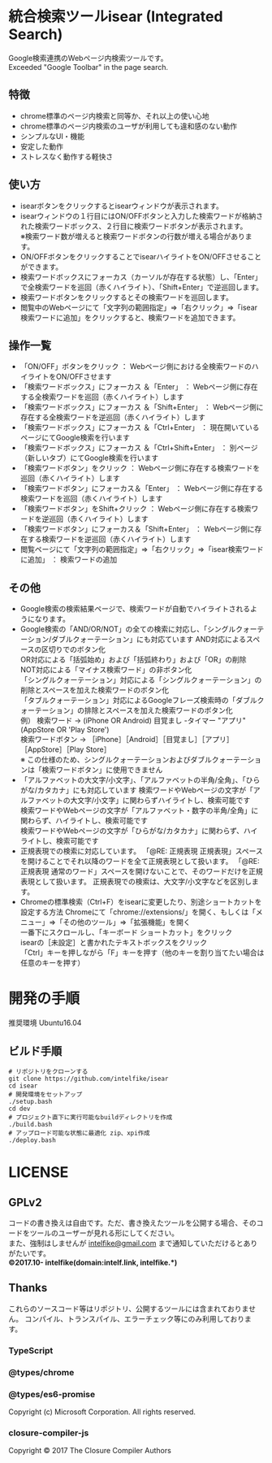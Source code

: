 # 統合検索ツールisear (Integrated Search)
Google検索連携のWebページ内検索ツールです。<br>
Exceeded "Google Toolbar" in the page search.<br>

## 特徴
- chrome標準のページ内検索と同等か、それ以上の使い心地
- chrome標準のページ内検索のユーザが利用しても違和感のない動作
- シンプルなUI・機能
- 安定した動作
- ストレスなく動作する軽快さ

## 使い方
- isearボタンをクリックするとisearウィンドウが表示されます。
- isearウィンドウの１行目にはON/OFFボタンと入力した検索ワードが格納された検索ワードボックス、２行目に検索ワードボタンが表示されます。<br>
	※検索ワード数が増えると検索ワードボタンの行数が増える場合があります。
- ON/OFFボタンをクリックすることでisearハイライトをON/OFFさせることができます。
- 検索ワードボックスにフォーカス（カーソルが存在する状態）し、「Enter」で全検索ワードを巡回（赤くハイライト）、「Shift+Enter」で逆巡回します。
- 検索ワードボタンをクリックするとその検索ワードを巡回します。
- 閲覧中のWebページにて「文字列の範囲指定」⇒「右クリック」⇒「isear検索ワードに追加」をクリックすると、検索ワードを追加できます。

## 操作一覧
- 「ON/OFF」ボタンをクリック							：	Webページ側における全検索ワードのハイライトをON/OFFさせます
- 「検索ワードボックス」にフォーカス	＆「Enter」			：	Webページ側に存在する全検索ワードを巡回（赤くハイライト）します
- 「検索ワードボックス」にフォーカス	＆「Shift+Enter」		：	Webページ側に存在する全検索ワードを逆巡回（赤くハイライト）します
- 「検索ワードボックス」にフォーカス	＆「Ctrl+Enter」		：	現在開いているページにてGoogle検索を行います
- 「検索ワードボックス」にフォーカス	＆「Ctrl+Shift+Enter」	：	別ページ（新しいタブ）にてGoogle検索を行います
- 「検索ワードボタン」をクリック						：	Webページ側に存在する検索ワードを巡回（赤くハイライト）します
- 「検索ワードボタン」にフォーカス＆「Enter」				：	Webページ側に存在する検索ワードを巡回（赤くハイライト）します
- 「検索ワードボタン」をShift+クリック		：	Webページ側に存在する検索ワードを逆巡回（赤くハイライト）します
- 「検索ワードボタン」にフォーカス＆「Shift+Enter」		：	Webページ側に存在する検索ワードを逆巡回（赤くハイライト）します
- 閲覧ページにて「文字列の範囲指定」⇒「右クリック」⇒「isear検索ワードに追加」	：	検索ワードの追加

## その他
- Google検索の検索結果ページで、検索ワードが自動でハイライトされるようになります。
- Google検索の「AND/OR/NOT」の全ての検索に対応し、「シングルクォーテーション/ダブルクォーテーション」にも対応ています
	AND対応によるスペースの区切りでのボタン化<br>
	OR対応による「括弧始め」および「括弧終わり」および「OR」の削除<br>
	NOT対応による「マイナス検索ワード」の非ボタン化<br>
	「シングルクォーテーション」対応による「シングルクォーテーション」の削除とスペースを加えた検索ワードのボタン化<br>
	「タブルクォーテーション」対応によるGoogleフレーズ検索時の「ダブルクォーテーション」の排除とスペースを加えた検索ワードのボタン化<br>
	例）	検索ワード		→	(iPhone OR Android) 目覚まし -タイマー "アプリ" (AppStore OR 'Play Store')<br>
		検索ワードボタン	→	［iPhone］［Android］［目覚まし］［アプリ］［AppStore］［Play Store］<br>
 	※	この仕様のため、シングルクォーテーションおよびダブルクォーテーションは「検索ワードボタン」に使用できません<br>
- 「アルファベットの大文字/小文字」、「アルファベットの半角/全角」、「ひらがな/カタカナ」にも対応しています
	検索ワードやWebページの文字が「アルファベットの大文字/小文字」に関わらずハイライトし、検索可能です<br>
	検索ワードやWebページの文字が「アルファベット・数字の半角/全角」に関わらず、ハイライトし、検索可能です<br>
	検索ワードやWebページの文字が「ひらがな/カタカナ」に関わらず、ハイライトし、検索可能です<br>
- 正規表現での検索に対応しています。
	「@RE: 正規表現 正規表現」スペースを開けることでそれ以降のワードを全て正規表現として扱います。
	「@RE:正規表現 通常のワード」スペースを開けないことで、そのワードだけを正規表現として扱います。
	正規表現での検索は、大文字/小文字などを区別します。
- Chromeの標準検索（Ctrl+F）をisearに変更したり、別途ショートカットを設定する方法
	Chromeにて「chrome://extensions/」を開く、もしくは「メニュー」⇒「その他のツール」⇒「拡張機能」を開く<br>
	一番下にスクロールし、「キーボード ショートカット」をクリック<br>
	isearの［未設定］と書かれたテキストボックスをクリック<br>
	「Ctrl」キーを押しながら「F」キーを押す（他のキーを割り当てたい場合は任意のキーを押す）<br>

# 開発の手順
推奨環境 Ubuntu16.04
## ビルド手順

```
# リポジトリをクローンする
git clone https://github.com/intelfike/isear
cd isear
# 開発環境をセットアップ
./setup.bash
cd dev
# プロジェクト直下に実行可能なbuildディレクトリを作成
./build.bash
# アップロード可能な状態に最適化 zip、xpi作成
./deploy.bash
```

# LICENSE
## GPLv2
コードの書き換えは自由です。ただ、書き換えたツールを公開する場合、そのコードをツールのユーザーが見れる形にしてください。<br>
また、強制はしませんが intelfike@gmail.com まで通知していただけるとありがたいです。<br>
<b>&copy;2017.10- intelfike(domain:intelf.link, intelfike.*)</b>

## Thanks
これらのソースコード等はリポジトリ、公開するツールには含まれておりません。
コンパイル、トランスパイル、エラーチェック等にのみ利用しております。
### TypeScript
### @types/chrome
### @types/es6-promise
Copyright (c) Microsoft Corporation. All rights reserved.
### closure-compiler-js
Copyright © 2017 The Closure Compiler Authors